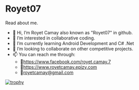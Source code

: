 # Royet07
Read about me.

- 👋 Hi, I’m Royet Camay also known as "Royet07" in github.
- 👀 I’m interested in collaborative coding.
- 🌱 I’m currently learning Android Development and C# .Net
- 💞️ I’m looking to collaborate on other competitive projects.
- 📫 You can reach me through:
     - 📍https://www.facebook.com/royet.camay.7
     - 📍https://www.royetcamay.epizy.com
     - 📍royetcamay@gmail.com 
<!---
camzoniac/camzoniac is a ✨ special ✨ repository because its `README.md` (this file) appears on your GitHub profile.
You can click the Preview link to take a look at your changes.
--->

[![trophy](https://github-profile-trophy.vercel.app/?username=Royet07)](https://github.com/Royet07/github-profile-trophy)
